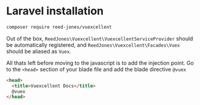 # Laravel installation

```sh
composer require reed-jones/vuexcellent
```

Out of the box, `ReedJones\Vuexcellent\VuexcellentServiceProvider` should be automatically registered, and `ReedJones\Vuexcellent\Facades\Vuex` should be aliased as `Vuex`.

All thats left before moving to the javascript is to add the injection point. Go to the `<head>` section of your blade file and add the blade directive `@vuex`

```html
<head>
  <title>Vuexcellent Docs</title>
  @vuex
</head>
```
